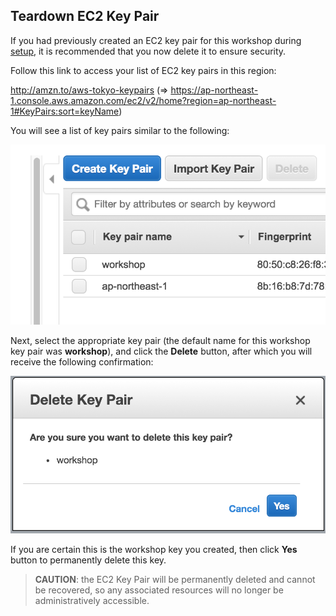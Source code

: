 ## Teardown EC2 Key Pair

If you had previously created an EC2 key pair for this workshop during [setup](#setup-ec2-key-pair), it is recommended that you now delete it to ensure security.

Follow this link to access your list of EC2 key pairs in this region:

<http://amzn.to/aws-tokyo-keypairs> (=> <https://ap-northeast-1.console.aws.amazon.com/ec2/v2/home?region=ap-northeast-1#KeyPairs:sort=keyName>)

You will see a list of key pairs similar to the following:

![Teardown EC2 Key Pair - List Keys](images/teardown/key_pair/key-pair-list.png)

Next, select the appropriate key pair (the default name for this workshop key pair was **workshop**), and click the **Delete** button, after which you will receive the following confirmation:

![Teardown EC2 Key Pair - Delete Key](images/teardown/key_pair/key-pair-delete.png)

If you are certain this is the workshop key you created, then click **Yes** button to permanently delete this key.

> **CAUTION**: the EC2 Key Pair will be permanently deleted and cannot be recovered, so any associated resources will no longer be administratively accessible.